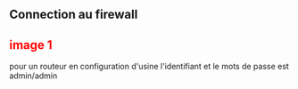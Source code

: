 ## Connection au firewall
## <span style="color:red;">image 1</span>
pour un routeur en configuration d'usine 
l'identifiant et le mots de passe est admin/admin